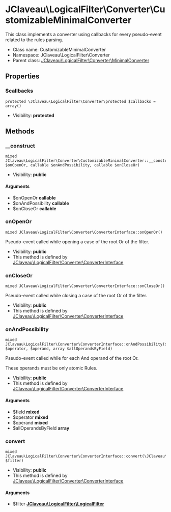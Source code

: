 JClaveau\LogicalFilter\Converter\CustomizableMinimalConverter
===============

This class implements a converter using callbacks for every pseudo-event
related to the rules parsing.




* Class name: CustomizableMinimalConverter
* Namespace: JClaveau\LogicalFilter\Converter
* Parent class: [JClaveau\LogicalFilter\Converter\MinimalConverter](JClaveau-LogicalFilter-Converter-MinimalConverter.md)





Properties
----------


### $callbacks

    protected \JClaveau\LogicalFilter\Converter\protected $callbacks = array()





* Visibility: **protected**


Methods
-------


### __construct

    mixed JClaveau\LogicalFilter\Converter\CustomizableMinimalConverter::__construct(callable $onOpenOr, callable $onAndPossibility, callable $onCloseOr)





* Visibility: **public**


#### Arguments
* $onOpenOr **callable**
* $onAndPossibility **callable**
* $onCloseOr **callable**



### onOpenOr

    mixed JClaveau\LogicalFilter\Converter\ConverterInterface::onOpenOr()

Pseudo-event called while opening a case of the root Or of the
filter.



* Visibility: **public**
* This method is defined by [JClaveau\LogicalFilter\Converter\ConverterInterface](JClaveau-LogicalFilter-Converter-ConverterInterface.md)




### onCloseOr

    mixed JClaveau\LogicalFilter\Converter\ConverterInterface::onCloseOr()

Pseudo-event called while closing a case of the root Or of the
filter.



* Visibility: **public**
* This method is defined by [JClaveau\LogicalFilter\Converter\ConverterInterface](JClaveau-LogicalFilter-Converter-ConverterInterface.md)




### onAndPossibility

    mixed JClaveau\LogicalFilter\Converter\ConverterInterface::onAndPossibility($field, $operator, $operand, array $allOperandsByField)

Pseudo-event called while for each And operand of the root Or.

These operands must be only atomic Rules.

* Visibility: **public**
* This method is defined by [JClaveau\LogicalFilter\Converter\ConverterInterface](JClaveau-LogicalFilter-Converter-ConverterInterface.md)


#### Arguments
* $field **mixed**
* $operator **mixed**
* $operand **mixed**
* $allOperandsByField **array**



### convert

    mixed JClaveau\LogicalFilter\Converter\ConverterInterface::convert(\JClaveau\LogicalFilter\LogicalFilter $filter)





* Visibility: **public**
* This method is defined by [JClaveau\LogicalFilter\Converter\ConverterInterface](JClaveau-LogicalFilter-Converter-ConverterInterface.md)


#### Arguments
* $filter **[JClaveau\LogicalFilter\LogicalFilter](JClaveau-LogicalFilter-LogicalFilter.md)**


